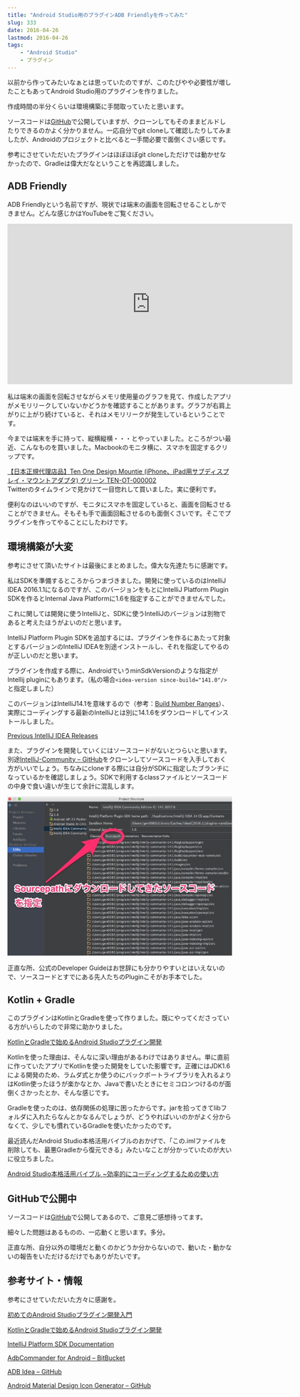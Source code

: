 ```yaml
---
title: "Android Studio用のプラグインADB Friendlyを作ってみた"
slug: 333
date: 2016-04-26
lastmod: 2016-04-26
tags:
    - "Android Studio"
    - プラグイン
---
```


以前から作ってみたいなぁとは思っていたのですが、このたびやや必要性が増したこともあってAndroid Studio用のプラグインを作りました。

作成時間の半分くらいは環境構築に手間取っていたと思います。

ソースコードは<a href="https://github.com/gen0083/AdbFriendly">GitHub</a>で公開していますが、クローンしてもそのままビルドしたりできるのかよく分かりません。一応自分でgit cloneして確認したりしてみましたが、Androidのプロジェクトと比べると一手間必要で面倒くさい感じです。

参考にさせていただいたプラグインはほぼほぼgit cloneしただけでは動かせなかったので、Gradleは偉大だなということを再認識しました。


## ADB Friendly


ADB Friendlyという名前ですが、現状では端末の画面を回転させることしかできません。どんな感じかはYouTubeをご覧ください。

<iframe width="640" height="360" src="https://www.youtube.com/embed/GfFcLmkfbTc" frameborder="0" allowfullscreen></iframe>

私は端末の画面を回転させながらメモリ使用量のグラフを見て、作成したアプリがメモリリークしていないかどうかを確認することがあります。グラフが右肩上がりに上がり続けていると、それはメモリリークが発生しているということです。

今までは端末を手に持って、縦横縦横・・・とやっていました。ところがつい最近、こんなものを買いました。Macbookのモニタ横に、スマホを固定するクリップです。

<div data-role="amazonjs" data-asin="B00TOCBNLK" data-locale="JP" data-tmpl="" data-img-size="" class="asin_B00TOCBNLK_JP_ amazonjs_item"><div class="amazonjs_indicator"><span class="amazonjs_indicator_img"></span><a class="amazonjs_indicator_title" href="#">【日本正規代理店品】Ten One Design Mountie (iPhone、iPad用サブディスプレイ・マウントアダプタ) グリーン TEN-OT-000002</a><span class="amazonjs_indicator_footer"></span></div></div>
Twitterのタイムラインで見かけて一目惚れして買いました。実に便利です。

便利なのはいいのですが、モニタにスマホを固定していると、画面を回転させることができません。そもそも手で画面回転させるのも面倒くさいです。そこでプラグインを作ってやることにしたわけです。


## 環境構築が大変


参考にさせて頂いたサイトは最後にまとめました。偉大な先達たちに感謝です。

私はSDKを準備するところからつまづきました。開発に使っているのはIntelliJ IDEA 2016.1.1になるのですが、このバージョンをもとにIntelliJ Platform Plugin SDKを作るとInternal Java Platformに1.6を指定することができませんでした。

これに関しては開発に使うIntelliJと、SDKに使うIntelliJのバージョンは別物であると考えたほうがよいのだと思います。

IntelliJ Platform Plugin SDKを追加するには、プラグインを作るにあたって対象とするバージョンのIntelliJ IDEAを別途インストールし、それを指定してやるのが正しいのだと思います。

プラグインを作成する際に、AndroidでいうminSdkVersionのような指定がIntellij pluginにもあります。（私の場合`<idea-version since-build="141.0"/>`と指定しました）

このバージョンはIntelliJ14.1を意味するので（参考：<a href="https://www.jetbrains.org/intellij/sdk/docs/basics/getting_started/build_number_ranges.html">Build Number Ranges</a>）、実際にコーディングする最新のIntelliJとは別に14.1.6をダウンロードしてインストールしました。

<a href="https://confluence.jetbrains.com/display/IntelliJIDEA/Previous+IntelliJ+IDEA+Releases">Previous IntelliJ IDEA Releases</a>

また、プラグインを開発していくにはソースコードがないとつらいと思います。別途<a href="https://github.com/JetBrains/intellij-community/tree/141">IntelliJ-Community &#8211; GitHub</a>をクローンしてソースコードを入手しておく方がいいでしょう。ちなみにcloneする際には自分がSDKに指定したブランチになっているかを確認しましょう。SDKで利用するclassファイルとソースコードの中身で食い違いが生じて余計に混乱します。

![ソースコードをアタッチ](61ca7106959070c1282000cfc3d02d18.jpg)

正直な所、公式のDeveloper Guideはお世辞にも分かりやすいとはいえないので、ソースコードとすでにある先人たちのPluginこそがお手本でした。


## Kotlin + Gradle


このプラグインはKotlinとGradleを使って作りました。既にやってくださっている方がいらしたので非常に助かりました。

<a href="https://qiita.com/droibit/items/a211134d39f57a891479#_reference-abda8687478bf8c278ec">KotlinとGradleで始めるAndroid Studioプラグイン開発</a>

Kotlinを使った理由は、そんなに深い理由があるわけではありません。単に直前に作っていたアプリでKotlinを使った開発をしていた影響です。正確にはJDK1.6による開発のため、ラムダ式とか使うのにバックポートライブラリを入れるよりはKotlin使ったほうが楽かなとか、Javaで書いたときにセミコロンつけるのが面倒くさかったとか、そんな感じです。

Gradleを使ったのは、依存関係の処理に困ったからです。jarを拾ってきてlibフォルダに入れたらなんとかなるんでしょうが、どうやればいいのかがよく分からなくて、少しでも慣れているGradleを使いたかったのです。

最近読んだAndroid Studio本格活用バイブルのおかげで、「この.imlファイルを削除しても、最悪Gradleから復元できる」みたいなことが分かっていたのが大いに役立ちました。

<div data-role="amazonjs" data-asin="4774178705" data-locale="JP" data-tmpl="" data-img-size="" class="asin_4774178705_JP_ amazonjs_item"><div class="amazonjs_indicator"><span class="amazonjs_indicator_img"></span><a class="amazonjs_indicator_title" href="#">Android Studio本格活用バイブル ~効率的にコーディングするための使い方</a><span class="amazonjs_indicator_footer"></span></div></div>

## GitHubで公開中


ソースコードは<a href="https://github.com/gen0083/AdbFriendly">GitHub</a>で公開してあるので、ご意見ご感想待ってます。

細々した問題はあるものの、一応動くと思います。多分。

正直な所、自分以外の環境だと動くのかどうか分からないので、動いた・動かないの報告をいただけるだけでもありがたいです。


## 参考サイト・情報


参考にさせていただいた方々に感謝を。

<a href="https://qiita.com/konifar/items/c6e23921ffec475907fc">初めてのAndroid Studioプラグイン開発入門</a>

<a href="https://qiita.com/droibit/items/a211134d39f57a891479#_reference-abda8687478bf8c278ec">KotlinとGradleで始めるAndroid Studioプラグイン開発</a>

<a href="https://www.jetbrains.org/intellij/sdk/docs/index.html">IntelliJ Platform SDK Documentation</a>

<a href="https://bitbucket.org/speedy2222/adbremote-idea-plugin">AdbCommander for Android &#8211; BitBucket</a>

<a href="https://github.com/pbreault/adb-idea">ADB Idea &#8211; GitHub</a>

<a href="https://github.com/konifar/android-material-design-icon-generator-plugin">Android Material Design Icon Generator &#8211; GitHub</a>


  